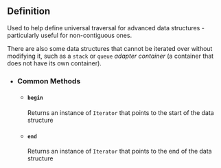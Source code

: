 ## Definition
Used to help define universal traversal for advanced data structures - particularly useful for non-contiguous ones.

There are also some data structures that cannot be iterated over without modifying it, such as a `stack` or `queue` *adapter container* (a container that does not have its own container).
- ### Common Methods
	- #### `begin`
	  Returns an instance of `Iterator` that points to the start of the data structure
	- #### `end`
	  Returns an instance of `Iterator` that points to the end of the data structure